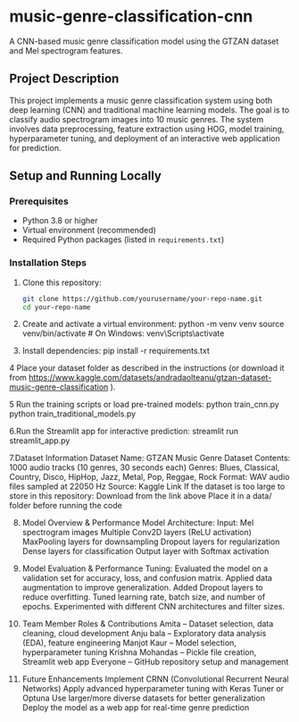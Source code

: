 # music-genre-classification-cnn
A CNN-based music genre classification model using the GTZAN dataset and Mel spectrogram features.
## Project Description

This project implements a music genre classification system using both deep learning (CNN) and traditional machine learning models. The goal is to classify audio spectrogram images into 10 music genres. The system involves data preprocessing, feature extraction using HOG, model training, hyperparameter tuning, and deployment of an interactive web application for prediction.
## Setup and Running Locally

### Prerequisites

- Python 3.8 or higher
- Virtual environment (recommended)
- Required Python packages (listed in `requirements.txt`)
### Installation Steps

1. Clone this repository:
   ```bash
   git clone https://github.com/yourusername/your-repo-name.git
   cd your-repo-name

2. Create and activate a virtual environment:
python -m venv venv
source venv/bin/activate   # On Windows: venv\Scripts\activate

3. Install dependencies:
pip install -r requirements.txt

4 Place your dataset folder as described in the instructions (or download it from https://www.kaggle.com/datasets/andradaolteanu/gtzan-dataset-music-genre-classification  ).

5 Run the training scripts or load pre-trained models:
python train_cnn.py
python train_traditional_models.py
 
6.Run the Streamlit app for interactive prediction:
streamlit run streamlit_app.py

7.Dataset Information
Dataset Name: GTZAN Music Genre Dataset
Contents:
1000 audio tracks (10 genres, 30 seconds each)
Genres: Blues, Classical, Country, Disco, HipHop, Jazz, Metal, Pop, Reggae, Rock
Format: WAV audio files sampled at 22050 Hz
Source: Kaggle Link
If the dataset is too large to store in this repository:
Download from the link above
Place it in a data/ folder before running the code

8.  Model Overview & Performance
Model Architecture:
Input: Mel spectrogram images
Multiple Conv2D layers (ReLU activation)
MaxPooling layers for downsampling
Dropout layers for regularization
Dense layers for classification
Output layer with Softmax activation

9. Model Evaluation & Performance Tuning:
Evaluated the model on a validation set for accuracy, loss, and confusion matrix.
Applied data augmentation to improve generalization.
Added Dropout layers to reduce overfitting.
Tuned learning rate, batch size, and number of epochs.
Experimented with different CNN architectures and filter sizes.

10. Team Member Roles & Contributions
Amita – Dataset selection, data cleaning, cloud development
Anju bala – Exploratory data analysis (EDA), feature engineering
Manjot Kaur – Model selection, hyperparameter tuning
Krishna Mohandas – Pickle file creation, Streamlit web app
Everyone – GitHub repository setup and management

11. Future Enhancements
Implement CRNN (Convolutional Recurrent Neural Networks)
Apply advanced hyperparameter tuning with Keras Tuner or Optuna
Use larger/more diverse datasets for better generalization
Deploy the model as a web app for real-time genre prediction


